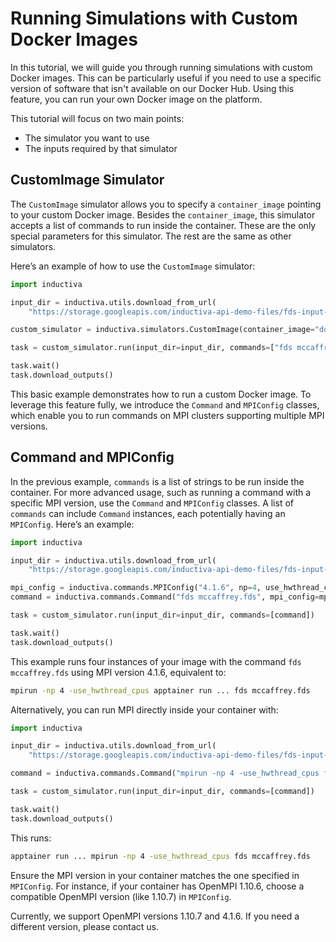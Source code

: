 # Running Simulations with Custom Docker Images

In this tutorial, we will guide you through running simulations with custom
Docker images. This can be particularly useful if you need to use a specific
version of software that isn't available on our Docker Hub. Using this feature,
you can run your own Docker image on the platform.

This tutorial will focus on two main points:
- The simulator you want to use
- The inputs required by that simulator

## CustomImage Simulator

The `CustomImage` simulator allows you to specify a `container_image` pointing
to your custom Docker image. Besides the `container_image`, this simulator
accepts a list of commands to run inside the container. These are the only
special parameters for this simulator. The rest are the same as other simulators.

Here’s an example of how to use the `CustomImage` simulator:

```python
import inductiva

input_dir = inductiva.utils.download_from_url(
    "https://storage.googleapis.com/inductiva-api-demo-files/fds-input-example.zip", unzip=True)

custom_simulator = inductiva.simulators.CustomImage(container_image="docker://inductiva/kutu:fds_v6.8")

task = custom_simulator.run(input_dir=input_dir, commands=["fds mccaffrey.fds"])

task.wait()
task.download_outputs()
```

This basic example demonstrates how to run a custom Docker image. To leverage
this feature fully, we introduce the `Command` and `MPIConfig` classes, which
enable you to run commands on MPI clusters supporting multiple MPI versions.

## Command and MPIConfig

In the previous example, `commands` is a list of strings to be run inside the
container. For more advanced usage, such as running a command with a specific
MPI version, use the `Command` and `MPIConfig` classes. A list of `commands` can
include `Command` instances, each potentially having an `MPIConfig`. Here’s an
example:

```python
import inductiva

input_dir = inductiva.utils.download_from_url(
    "https://storage.googleapis.com/inductiva-api-demo-files/fds-input-example.zip", unzip=True)

mpi_config = inductiva.commands.MPIConfig("4.1.6", np=4, use_hwthread_cpus=True)
command = inductiva.commands.Command("fds mccaffrey.fds", mpi_config=mpi_config)

task = custom_simulator.run(input_dir=input_dir, commands=[command])

task.wait()
task.download_outputs()
```

This example runs four instances of your image with the command `fds mccaffrey.fds`
using MPI version 4.1.6, equivalent to:

```sh
mpirun -np 4 -use_hwthread_cpus apptainer run ... fds mccaffrey.fds
```

Alternatively, you can run MPI directly inside your container with:

```python
import inductiva

input_dir = inductiva.utils.download_from_url(
    "https://storage.googleapis.com/inductiva-api-demo-files/fds-input-example.zip", unzip=True)

command = inductiva.commands.Command("mpirun -np 4 -use_hwthread_cpus fds mccaffrey.fds")

task = custom_simulator.run(input_dir=input_dir, commands=[command])

task.wait()
task.download_outputs()
```

This runs:

```sh
apptainer run ... mpirun -np 4 -use_hwthread_cpus fds mccaffrey.fds
```

Ensure the MPI version in your container matches the one specified in `MPIConfig`.
For instance, if your container has OpenMPI 1.10.6, choose a compatible OpenMPI
version (like 1.10.7) in `MPIConfig`.

Currently, we support OpenMPI versions 1.10.7 and 4.1.6. If you need a different
version, please contact us.